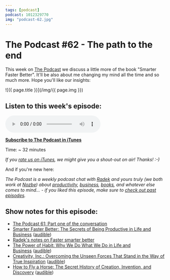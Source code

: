 ```yaml
---
tags: [podcast]
podcast: 1012329770
img: "podcast-62.jpg"
---
```


# The Podcast #62 - The path to the end

This week on [The Podcast][p] we discuss a little more of the book "Smarter Faster Better". It'll be also about me changing my mind all the time and so much more. Hope you'll like our insights:

<!--More-->

![{{ page.title }}](/img/{{ page.img }})

## Listen to this week's episode:

<audio controls>
<source src="https://files.nozbe.com/podcast/062.mp3" type="audio/mpeg">
</audio>

**[Subscribe to The Podcast in iTunes][i]**

Time: ~ 32 minutes

*If you [rate us on iTunes][i], we might give you a shout-out on air! Thanks! :-)*

And if you're new here:

*The Podcast is a weekly podcast chat with [Radek][r] and yours truly (we both work at [Nozbe][n]) about [productivity](/productivity), [business](/business), [books](/books), and whatever else comes to mind… - if you liked this episode, make sure to [check out past episodes](/podcast).*

## Show notes for this episode:

  * [The Podcast 61: Part one of the conversation](/podcast-61)
  * [Smarter Faster Better: The Secrets of Being Productive in Life and Business](https://www.amazon.com/Smarter-Faster-Better-Productive-Business/dp/081299339X?tag=radexio-20) ([audible](http://www.audible.com/pd/Business/Smarter-Faster-Better-Audiobook/B017WRZO9U?tag=radexio-20))
  * [Radek's notes on Faster smarter better](http://radex.io/books/smarter-faster-better/)
  * [The Power of Habit: Why We Do What We Do in Life and Business](https://www.amazon.com/Power-Habit-What-Life-Business/dp/081298160X?tag=radexio-20) ([audible](http://www.audible.com/pd/Science-Technology/The-Power-of-Habit-Audiobook/B007C64916?tag=radexio-20))
  * [Creativity, Inc.: Overcoming the Unseen Forces That Stand in the Way of True Inspiration](https://www.amazon.com/Creativity-Inc-Overcoming-Unseen-Inspiration/dp/0812993012?tag=radexio-20) ([audible](http://www.audible.com/pd/Business/Creativity-Inc-Audiobook/B00IPK3BWQ?tag=radexio-20))
  * [How to Fly a Horse: The Secret History of Creation, Invention, and Discovery](https://www.amazon.com/How-Fly-Horse-Invention-Discovery/dp/0385538596?tag=radexio-20) ([audible](http://www.audible.com/pd/Science-Technology/How-to-Fly-a-Horse-Audiobook/B00RY75S18?tag=radexio-20))

[e]: /podcast-62

[p]: /podcast
[n]: https://nozbe.com/?a=mike
[r]: https://michael.gratis/radex
[i]: https://michael.gratis/thepodcast